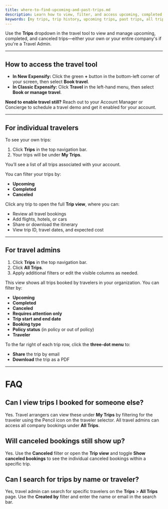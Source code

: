 ```yaml
---
title: where-to-find-upcoming-and-past-trips.md
description: Learn how to view, filter, and access upcoming, completed, and canceled trips in Expensify’s travel tool.
keywords: [my trips, trip history, upcoming trips, past trips, all trips, canceled trips, travel admin, expensify travel, classic, new expensify]
---
```


<div id="new-expensify" markdown="1">

Use the **Trips** dropdown in the travel tool to view and manage upcoming, completed, and canceled trips—either your own or your entire company's if you're a Travel Admin.

---

## How to access the travel tool

- **In New Expensify:** Click the green **+** button in the bottom-left corner of your screen, then select **Book travel**.
- **In Classic Expensify:** Click **Travel** in the left-hand menu, then select **Book or manage travel**.

**Need to enable travel still?** Reach out to your Account Manager or Concierge to schedule a travel demo and get it enabled for your account.

---

## For individual travelers

To see your own trips:

1. Click **Trips** in the top navigation bar.
2. Your trips will be under **My Trips**.

You’ll see a list of all trips associated with your account.

You can filter your trips by:
- **Upcoming**
- **Completed**
- **Canceled**

Click any trip to open the full **Trip view**, where you can:
- Review all travel bookings
- Add flights, hotels, or cars
- Share or download the itinerary
- View trip ID, travel dates, and expected cost

---

## For travel admins

1. Click **Trips** in the top navigation bar.
2. Click **All Trips**.
3. Apply additional filters or edit the visible columns as needed.

This view shows all trips booked by travelers in your organization. You can filter by:

- **Upcoming**
- **Completed**
- **Canceled**
- **Requires attention only**
- **Trip start and end date**
- **Booking type**
- **Policy status** (in policy or out of policy)
- **Traveler**

To the far right of each trip row, click the **three-dot menu** to:
- **Share** the trip by email
- **Download** the trip as a PDF

---

# FAQ

## Can I view trips I booked for someone else?
Yes. Travel arrangers can view these under **My Trips** by filtering for the traveler using the Pencil icon on the traveler selector. All travel admins can access all company bookings under **All Trips**.

## Will canceled bookings still show up?
Yes. Use the **Canceled** filter or open the **Trip view** and toggle **Show canceled bookings** to see the individual canceled bookings within a specific trip.

## Can I search for trips by name or traveler?
Yes, travel admin can search for specific travelers on the **Trips** > **All Trips** page. Use the **Created by** filter and enter the name or email in the search bar. 

</div>
